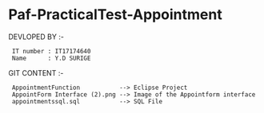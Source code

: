 # Paf-PracticalTest-Appointment

DEVLOPED BY :-

     IT number : IT17174640
     Name      : Y.D SURIGE
     
GIT CONTENT :-

     AppointmentFunction           --> Eclipse Project
     AppointForm Interface (2).png --> Image of the Appointform interface
     appointmentssql.sql           --> SQL File
